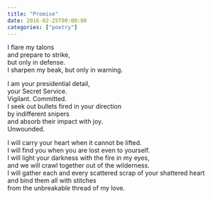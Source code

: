 ```yaml
---
title: "Promise"
date: 2016-02-25T00:00:00
categories: ["poetry"]
---
```


<p>I flare my talons</br>
and prepare to strike,</br>
but only in defense.</br>
I sharpen my beak, but only in warning.</p>

<p>I am your presidential detail,</br>
your Secret Service.</br>
Vigilant. Committed.</br>
I seek out bullets fired in your direction</br>
by indifferent snipers</br>
and absorb their impact with joy.</br>
Unwounded.</p>

<p>I will carry your heart when it cannot be lifted.</br>
I will find you when you are lost even to yourself.</br>
I will light your darkness with the fire in my eyes,</br>
and we will crawl together out of the wilderness.</br>
I will gather each and every scattered scrap of your shattered heart</br>
and bind them all with stitches</br>
from the unbreakable thread of my love.</p>
